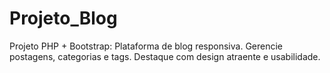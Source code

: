 # Projeto_Blog
Projeto PHP + Bootstrap: Plataforma de blog responsiva. Gerencie postagens, categorias e tags. Destaque com design atraente e usabilidade. 
